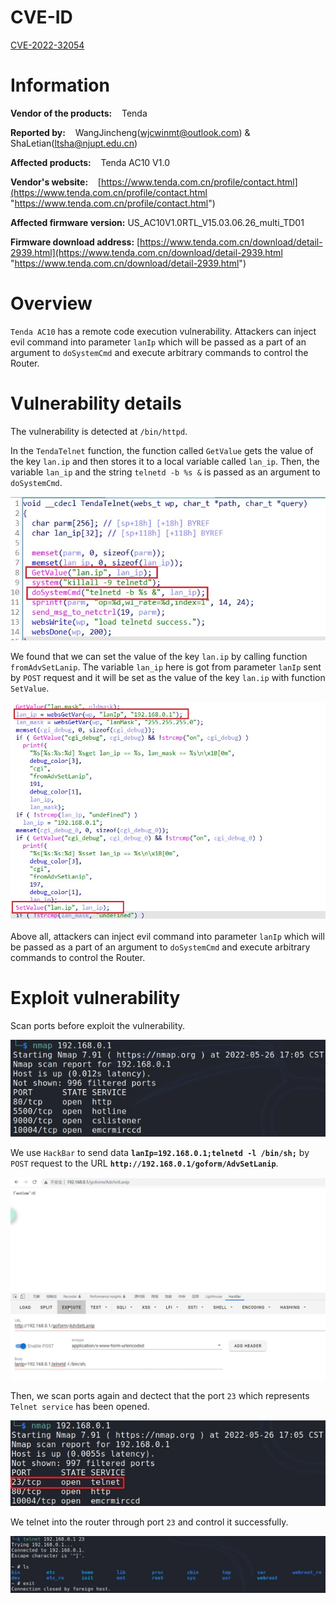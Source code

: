 # CVE-ID

[CVE-2022-32054](https://cve.mitre.org/cgi-bin/cvename.cgi?name=CVE-2022-32054 "https://cve.mitre.org/cgi-bin/cvename.cgi?name=CVE-2022-32054")

# Information

**Vendor of the products:**    Tenda

**Reported by:**    WangJincheng(<wjcwinmt@outlook.com>) & ShaLetian(<ltsha@njupt.edu.cn>)

**Affected products:**    Tenda AC10 V1.0

**Vendor's website:**    [https://www.tenda.com.cn/profile/contact.html](https://www.tenda.com.cn/profile/contact.html "https://www.tenda.com.cn/profile/contact.html")

**Affected firmware version:**    US_AC10V1.0RTL_V15.03.06.26_multi_TD01

**Firmware download address:**    [https://www.tenda.com.cn/download/detail-2939.html](https://www.tenda.com.cn/download/detail-2939.html "https://www.tenda.com.cn/download/detail-2939.html")

# Overview

`Tenda AC10` has a remote code execution vulnerability. Attackers can inject evil command into parameter `lanIp` which will be passed as a part of an argument to `doSystemCmd` and execute arbitrary commands to control the Router.

# Vulnerability details

The vulnerability is detected at `/bin/httpd`.

In the `TendaTelnet` function, the function called `GetValue` gets the value of the key `lan.ip` and then stores it to a local variable called `lan_ip`. Then, the variable `lan_ip` and the string `telnetd -b %s &` is passed as an argument to `doSystemCmd`.

![image](https://github.com/winmt/CVE/blob/main/Tenda%20AC10/pic/1.jpg)

We found that we can set the value of the key `lan.ip` by calling function `fromAdvSetLanip`. The variable `lan_ip` here is got from parameter `lanIp` sent by `POST` request and it will be set as the value of the key `lan.ip` with function `SetValue`.

![image](https://github.com/winmt/CVE/blob/main/Tenda%20AC10/pic/2.jpg)

Above all, attackers can inject evil command into parameter `lanIp` which will be passed as a part of an argument to `doSystemCmd` and execute arbitrary commands to control the Router.

# Exploit vulnerability

Scan ports before exploit the vulnerability.

![image](https://github.com/winmt/CVE/blob/main/Tenda%20AC10/pic/4.jpg)

We use `HackBar` to send data **`lanIp=192.168.0.1;telnetd -l /bin/sh;`** by `POST` request to the URL **`http://192.168.0.1/goform/AdvSetLanip`**.

![image](https://github.com/winmt/CVE/blob/main/Tenda%20AC10/pic/3.jpg)

Then, we scan ports again and dectect that the port `23` which represents `Telnet service` has been opened.

![image](https://github.com/winmt/CVE/blob/main/Tenda%20AC10/pic/5.jpg)

We telnet into the router through port `23` and control it successfully.

![image](https://github.com/winmt/CVE/blob/main/Tenda%20AC10/pic/6.jpg)
